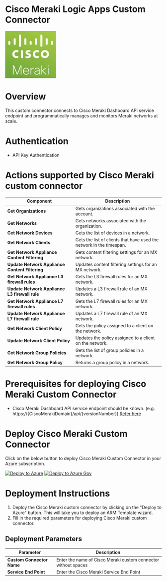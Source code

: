 # Cisco Meraki Logic Apps Custom Connector

![Meraki](logo.jpg)

# Overview
This custom connector connects to Cisco Meraki Dashboard API service endpoint and programmatically manages and monitors Meraki networks at scale.

# Authentication
*  API Key Authentication

# Actions supported by Cisco Meraki custom connector
| Component | Description |
| --------- | -------------- |
| **Get Organizations** |Gets organizations associated with the account.|
| **Get Networks** |Gets networks associated with the organization.|
| **Get Network Devices** | Gets the list of devices in a network. |
| **Get Network Clients** | Gets the list of clients that have used the network in the timespan. |
| **Get Network Appliance Content Filtering** | Gets content filtering settings for an MX network. |
| **Update Network Appliance Content Filtering** | Updates content filtering settings for an MX network.|
| **Get Network Appliance L3 firewall rules** | Gets the L3 firewall rules for an MX network.|
| **Update Network Appliance L3 firewall rule** | Updates a L3 firewall rule of an MX network. |
| **Get Network Appliance L7 firewall rules** | Gets the L7 firewall rules for an MX network. |
| **Update Network Appliance L7 firewall rule**| Updates a L7 firewall rule of an MX network. |
| **Get Network Client Policy**| Gets the policy assigned to a client on the network.|
| **Update Network Client Policy**| Updates the policy assigned to a client on the network.|
| **Get Network Group Policies**|Gets the list of group policies in a network.|
| **Get Network Group Policy**|Returns a group policy in a network.|


# Prerequisites for deploying Cisco Meraki Custom Connector
 * Cisco Meraki Dashboard API service endpoint should be known. (e.g. https://{CiscoMerakiDomain}/api/{versionNumber}) [Refer here](https://developer.cisco.com/meraki/api-v1/#!schema)


# Deploy Cisco Meraki Custom Connector
Click on the below button to deploy Cisco Meraki Custom Connector in your Azure subscription.

[![Deploy to Azure](https://aka.ms/deploytoazurebutton)](https://portal.azure.com/#create/Microsoft.Template/uri/https%3A%2F%2Fraw.githubusercontent.com%2FAzure%2FAzure-Sentinel%2Fmaster%2FPlaybooks%2FCiscoMeraki%2FConnector%2FMerakiConnector%2Fazuredeploy.json)
[![Deploy to Azure Gov](https://aka.ms/deploytoazuregovbutton)](https://portal.azure.us/#create/Microsoft.Template/uri/https%3A%2F%2Fraw.githubusercontent.com%2FAzure%2FAzure-Sentinel%2Fmaster%2FPlaybooks%2FCiscoMeraki%2FConnector%2FMerakiConnector%2Fazuredeploy.json)


# Deployment Instructions 
1. Deploy the Cisco Meraki custom connector by clicking on the "Deploy to Azure" button. This will take you to deploy an ARM Template wizard.
2. Fill in the required parameters for deploying Cisco Meraki custom connector.

## Deployment Parameters

| Parameter  | Description |
| ------------- | ------------- |
| **Custom Connector Name** | Enter the name of Cisco Meraki custom connector without spaces |
| **Service End Point** | Enter the Cisco Meraki Service End Point |